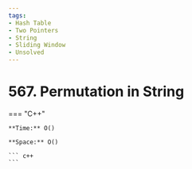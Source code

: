```yaml
---
tags:
- Hash Table
- Two Pointers
- String
- Sliding Window
- Unsolved
---
```



# 567. Permutation in String

=== "C++"

    **Time:** O()

    **Space:** O()

    ``` c++
    ```